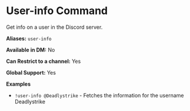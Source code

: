# User-info Command

Get info on a user in the Discord server.

**Aliases:** `user-info`

**Available in DM:** No

**Can Restrict to a channel:** Yes

**Global Support:** Yes

**Examples**

* `!user-info @Deadlystrike` - Fetches the information for the username Deadlystrike

